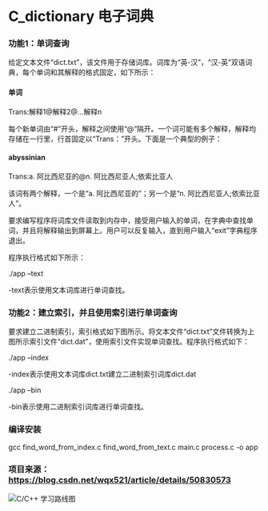 # C_dictionary 电子词典
### 功能1：单词查询
给定文本文件“dict.txt”，该文件用于存储词库。词库为“英-汉”，“汉-英”双语词典，每个单词和其解释的格式固定，如下所示：

#### 单词

Trans:解释1@解释2@…解释n

每个新单词由“#”开头，解释之间使用“@”隔开。一个词可能有多个解释，解释均存储在一行里，行首固定以“Trans：”开头。下面是一个典型的例子：

#### abyssinian

Trans:a. 阿比西尼亚的@n. 阿比西尼亚人;依索比亚人

该词有两个解释，一个是“a. 阿比西尼亚的”；另一个是“n. 阿比西尼亚人;依索比亚人”。

要求编写程序将词库文件读取到内存中，接受用户输入的单词，在字典中查找单词，并且将解释输出到屏幕上。用户可以反复输入，直到用户输入“exit”字典程序退出。

程序执行格式如下所示：

./app –text

-text表示使用文本词库进行单词查找。

### 功能2：建立索引，并且使用索引进行单词查询
要求建立二进制索引，索引格式如下图所示。将文本文件“dict.txt”文件转换为上图所示索引文件“dict.dat”，使用索引文件实现单词查找。程序执行格式如下：

./app –index

-index表示使用文本词库dict.txt建立二进制索引词库dict.dat

./app –bin

-bin表示使用二进制索引词库进行单词查找。

### 编译安装
gcc find_word_from_index.c find_word_from_text.c main.c process.c -o app

### 项目来源：https://blog.csdn.net/wqx521/article/details/50830573
![C/C++ 学习路线图](https://www.github.com/o0tigerliu0o/C_dictionary/study.jpg)

